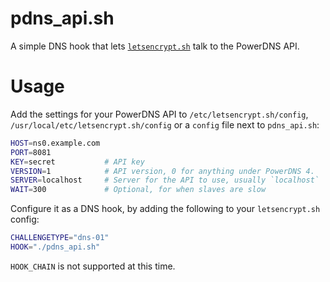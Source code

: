 # pdns_api.sh
A simple DNS hook that lets [`letsencrypt.sh`][le.sh] talk to the PowerDNS API.

# Usage
Add the settings for your PowerDNS API to
`/etc/letsencrypt.sh/config`, `/usr/local/etc/letsencrypt.sh/config`
or a `config` file next to `pdns_api.sh`:

```sh
HOST=ns0.example.com
PORT=8081
KEY=secret           # API key
VERSION=1            # API version, 0 for anything under PowerDNS 4.
SERVER=localhost     # Server for the API to use, usually `localhost`
WAIT=300             # Optional, for when slaves are slow
```

Configure it as a DNS hook, by adding the following to your `letsencrypt.sh` config:

```sh
CHALLENGETYPE="dns-01"
HOOK="./pdns_api.sh"
```

`HOOK_CHAIN` is not supported at this time.

[le.sh]: https://github.com/lukas2511/letsencrypt.sh
